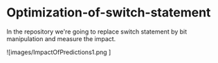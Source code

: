 # Optimization-of-switch-statement
In the repository we're going to replace switch statement by bit manipulation and measure the impact.

![images/ImpactOfPredictions1.png  ]
